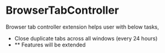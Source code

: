 # BrowserTabController

Browser tab controller extension helps user with below tasks,
  - Close duplicate tabs across all windows (every 24 hours)
  - ** Features will be extended
